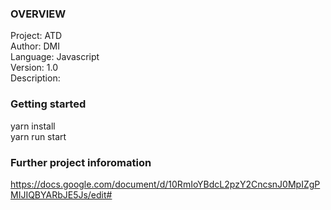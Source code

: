 ### OVERVIEW
Project: ATD  
Author: DMI  
Language: Javascript  
Version: 1.0  
Description:  

### Getting started
yarn install  
yarn run start

### Further project inforomation
https://docs.google.com/document/d/10RmIoYBdcL2pzY2CncsnJ0MpIZgPMIJIQBYARbJE5Js/edit#   
